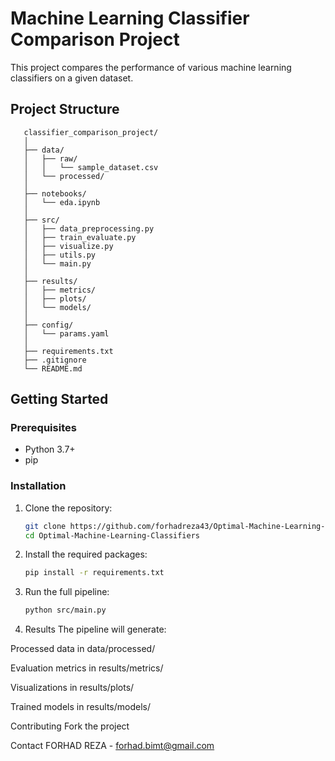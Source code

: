 # Machine Learning Classifier Comparison Project

This project compares the performance of various machine learning classifiers on a given dataset.


## Project Structure

```plaintext
   classifier_comparison_project/
   │
   ├── data/
   │   ├── raw/
   │   │   └── sample_dataset.csv
   │   └── processed/
   │
   ├── notebooks/
   │   └── eda.ipynb
   │
   ├── src/
   │   ├── data_preprocessing.py
   │   ├── train_evaluate.py
   │   ├── visualize.py
   │   ├── utils.py
   │   └── main.py
   │
   ├── results/
   │   ├── metrics/
   │   ├── plots/
   │   └── models/
   │
   ├── config/
   │   └── params.yaml
   │
   ├── requirements.txt
   ├── .gitignore
   └── README.md
```
## Getting Started

### Prerequisites

- Python 3.7+
- pip

### Installation

1. Clone the repository:
   ```bash
   git clone https://github.com/forhadreza43/Optimal-Machine-Learning-Classifiers.git
   cd Optimal-Machine-Learning-Classifiers
   
2. Install the required packages:
   ```bash
   pip install -r requirements.txt
   
3. Run the full pipeline:
   ```bash
   python src/main.py
   
4. Results
The pipeline will generate:

Processed data in data/processed/

Evaluation metrics in results/metrics/

Visualizations in results/plots/

Trained models in results/models/

Contributing
Fork the project

Contact
FORHAD REZA - forhad.bimt@gmail.com


